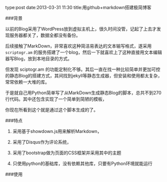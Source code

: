 type:post
date:2013-03-31 11:30
title:用github+markdown搭建极简博客


###背景

以前的Blog采用了WordPress放到虚拟主机上，很久时间没管，记起了上去才发现服务器都关了，数据全都没有备份。

后续接触了MarkDown，非常喜欢这种简洁易表达的文本输写格式，遂采用 `scriptogr.am` 的服务搭建了一个blog，然后一下就喜欢上了这种直接用文本编辑器写Blog，放到本地目录的方式。

但发现 sciptogr.am 的功能定制化不够。其后一直在找一种比较简单并更加可控的静态Blog的搭建方式，其间找到jekyll等静态生成器，但安装和使用都太复杂，常常依赖一大堆的库。

于是就自己用Python简单写了从MarkDown生成静态Blog的脚本，总共不到270行代码。其中还包含实现了一个简单到简陋的模板，

你现在所看到这个就是通过这个脚本生成的了。

###特点
 
 1. 采用基于showdown.js用来解析Markdown，
 
 2. 采用了Disqus作为评论系统，
 
 3. 采用了bootstrap做为页面的CSS框架并采用其中的主题
 
 4. 只使用python的基础库，没有依赖其他库，只要有Python环境就能运行
 
 
###使用

